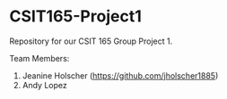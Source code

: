 # CSIT165-Project1

Repository for our CSIT 165 Group Project 1.

Team Members:
1. Jeanine Holscher (https://github.com/jholscher1885)
2. Andy Lopez

